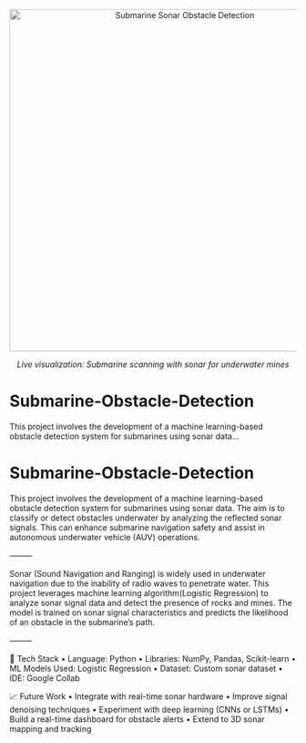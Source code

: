 <p align="center">
  <img src="https://media1.giphy.com/media/v1.Y2lkPTc5MGI3NjExYXkzYTUwNnpmbHgwbmZmMDg5bGM0M3AzdzQ1OW1xbXBsMnFncHRncCZlcD12MV9pbnRlcm5hbF9naWZfYnlfaWQmY3Q9Zw/4xGCaTMCO59le/giphy.gif" alt="Submarine Sonar Obstacle Detection" width="600"/>
</p>

<p align="center"><em>Live visualization: Submarine scanning with sonar for underwater mines</em></p>

# Submarine-Obstacle-Detection

This project involves the development of a machine learning-based obstacle detection system for submarines using sonar data...


# Submarine-Obstacle-Detection

This project involves the development of a machine learning-based obstacle detection system for submarines using sonar data. The aim is to classify or detect obstacles underwater by analyzing the reflected sonar signals. This can enhance submarine navigation safety and assist in autonomous underwater vehicle (AUV) operations.

⸻

Sonar (Sound Navigation and Ranging) is widely used in underwater navigation due to the inability of radio waves to penetrate water. This project leverages machine learning algorithm(Logistic Regression) to analyze sonar signal data and detect the presence of rocks and mines. The model is trained on sonar signal characteristics and predicts the likelihood of an obstacle in the submarine’s path.

⸻

🧰 Tech Stack
	•	Language: Python
	•	Libraries: NumPy, Pandas, Scikit-learn
	•	ML Models Used: Logistic Regression
	•	Dataset: Custom sonar dataset
	•	IDE: Google Collab

📈 Future Work
	•	Integrate with real-time sonar hardware
	•	Improve signal denoising techniques
	•	Experiment with deep learning (CNNs or LSTMs)
	•	Build a real-time dashboard for obstacle alerts
	•	Extend to 3D sonar mapping and tracking
